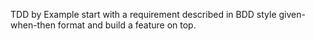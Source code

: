 TDD by Example
start with a requirement described in BDD style given-when-then format and build a feature on top.
